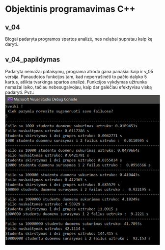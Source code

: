 # Objektinis programavimas C++

## v_04
Blogai padaryta programos spartos analizė, nes nelabai supratau kaip ką daryti.

## v_04_papildymas
Padaryta nemažai pataisymų, programa atrodo gana panašiai kaip ir v_05 versija. Panaudotos funkcijos tam, kad neperrašinėti to pačio dalyko 5 kartus, atlikta tvarkinga spartos analizė. Funkcijos vykdymas užtrunka nemažai laiko, tačiau nebesugalvojau, kaip dar galėčiau efektyviau viską padaryti.
Pvz.: ![](https://github.com/siveta/first_project/blob/v_04/v_04_papildymas.png)
